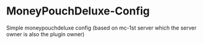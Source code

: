 # MoneyPouchDeluxe-Config
Simple moneypouchdeluxe config (based on mc-1st server which the server owner is also the plugin owner)

